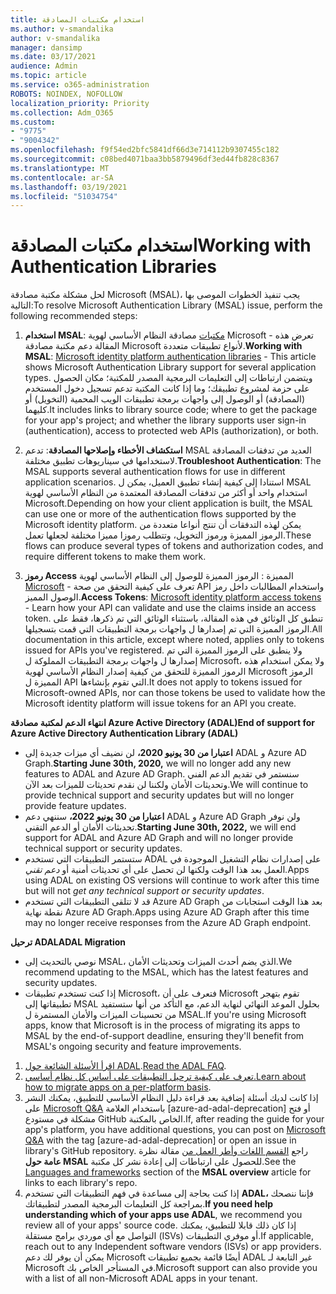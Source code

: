 ```yaml
---
title: استخدام مكتبات المصادقة
ms.author: v-smandalika
author: v-smandalika
manager: dansimp
ms.date: 03/17/2021
audience: Admin
ms.topic: article
ms.service: o365-administration
ROBOTS: NOINDEX, NOFOLLOW
localization_priority: Priority
ms.collection: Adm_O365
ms.custom:
- "9775"
- "9004342"
ms.openlocfilehash: f9f54ed2bfc5841df66d3e714112b9307455c182
ms.sourcegitcommit: c08bed4071baa3bb5879496df3ed44fb828c8367
ms.translationtype: MT
ms.contentlocale: ar-SA
ms.lasthandoff: 03/19/2021
ms.locfileid: "51034754"
---
```

# <a name="working-with-authentication-libraries"></a><span data-ttu-id="959b8-102">استخدام مكتبات المصادقة</span><span class="sxs-lookup"><span data-stu-id="959b8-102">Working with Authentication Libraries</span></span>

<span data-ttu-id="959b8-103">لحل مشكلة مكتبة مصادقة Microsoft (MSAL)، يجب تنفيذ الخطوات الموصى بها التالية:</span><span class="sxs-lookup"><span data-stu-id="959b8-103">To resolve Microsoft Authentication Library (MSAL) issue, perform the following recommended steps:</span></span>

1. <span data-ttu-id="959b8-104">**استخدام MSAL**: [مكتبات](https://docs.microsoft.com/azure/active-directory/develop/reference-v2-libraries) مصادقة النظام الأساسي لهوية Microsoft - تعرض هذه المقالة دعم مكتبة مصادقة Microsoft لأنواع تطبيقات متعددة.</span><span class="sxs-lookup"><span data-stu-id="959b8-104">**Working with MSAL**: [Microsoft identity platform authentication libraries](https://docs.microsoft.com/azure/active-directory/develop/reference-v2-libraries) - This article shows Microsoft Authentication Library support for several application types.</span></span> <span data-ttu-id="959b8-105">ويتضمن ارتباطات إلى التعليمات البرمجية المصدر للمكتبة؛ مكان الحصول على حزمة لمشروع تطبيقك؛ وما إذا كانت المكتبة تدعم تسجيل دخول المستخدم (المصادقة) أو الوصول إلى واجهات برمجة تطبيقات الويب المحمية (التخويل) أو كليهما.</span><span class="sxs-lookup"><span data-stu-id="959b8-105">It includes links to library source code; where to get the package for your app's project; and whether the library supports user sign-in (authentication), access to protected web APIs (authorization), or both.</span></span>

2. <span data-ttu-id="959b8-106">**استكشاف الأخطاء وإصلاحها المصادقة**: تدعم MSAL العديد من تدفقات المصادقة لاستخدامها في سيناريوهات تطبيق مختلفة.</span><span class="sxs-lookup"><span data-stu-id="959b8-106">**Troubleshoot Authentication**: The MSAL supports several authentication flows for use in different application scenarios.</span></span> <span data-ttu-id="959b8-107">استنادا إلى كيفية إنشاء تطبيق العميل، يمكن ل MSAL استخدام واحد أو أكثر من تدفقات المصادقة المعتمدة من النظام الأساسي لهوية Microsoft.</span><span class="sxs-lookup"><span data-stu-id="959b8-107">Depending on how your client application is built, the MSAL can use one or more of the authentication flows supported by the Microsoft identity platform.</span></span> <span data-ttu-id="959b8-108">يمكن لهذه التدفقات أن تنتج أنواعا متعددة من الرموز المميزة ورموز التخويل، وتتطلب رموزا مميزا مختلفة لجعلها تعمل.</span><span class="sxs-lookup"><span data-stu-id="959b8-108">These flows can produce several types of tokens and authorization codes, and require different tokens to make them work.</span></span>

3. <span data-ttu-id="959b8-109">**رموز Access** المميزة : الرموز المميزة للوصول إلى النظام الأساسي لهوية [Microsoft](https://docs.microsoft.com/azure/active-directory/develop/access-tokens) - تعرف على كيفية التحقق من صحة API واستخدام المطالبات داخل رمز الوصول المميز.</span><span class="sxs-lookup"><span data-stu-id="959b8-109">**Access Tokens**: [Microsoft identity platform access tokens](https://docs.microsoft.com/azure/active-directory/develop/access-tokens) - Learn how your API can validate and use the claims inside an access token.</span></span> <span data-ttu-id="959b8-110">تنطبق كل الوثائق في هذه المقالة، باستثناء الوثائق التي تم ذكرها، فقط على الرموز المميزة التي تم إصدارها ل واجهات برمجة التطبيقات التي قمت بتسجيلها.</span><span class="sxs-lookup"><span data-stu-id="959b8-110">All documentation in this article, except where noted, applies only to tokens issued for APIs you've registered.</span></span> <span data-ttu-id="959b8-111">ولا ينطبق على الرموز المميزة التي تم إصدارها ل واجهات برمجة التطبيقات المملوكة ل Microsoft، ولا يمكن استخدام هذه الرموز المميزة للتحقق من كيفية إصدار النظام الأساسي لهوية Microsoft الرموز المميزة ل API التي تقوم بإنشاءها.</span><span class="sxs-lookup"><span data-stu-id="959b8-111">It does not apply to tokens issued for Microsoft-owned APIs, nor can those tokens be used to validate how the Microsoft identity platform will issue tokens for an API you create.</span></span>

<span data-ttu-id="959b8-112">**انتهاء الدعم لمكتبة مصادقة Azure Active Directory (ADAL)**</span><span class="sxs-lookup"><span data-stu-id="959b8-112">**End of support for Azure Active Directory Authentication Library (ADAL)**</span></span>

- <span data-ttu-id="959b8-113">**اعتبارا من 30 يونيو 2020،** لن نضيف أي ميزات جديدة إلى ADAL و Azure AD Graph.</span><span class="sxs-lookup"><span data-stu-id="959b8-113">**Starting June 30th, 2020,** we will no longer add any new features to ADAL and Azure AD Graph.</span></span> <span data-ttu-id="959b8-114">سنستمر في تقديم الدعم الفني وتحديثات الأمان ولكننا لن نقدم تحديثات للميزات بعد الآن.</span><span class="sxs-lookup"><span data-stu-id="959b8-114">We will continue to provide technical support and security updates but will no longer provide feature updates.</span></span>
- <span data-ttu-id="959b8-115">**اعتبارا من 30 يونيو 2022،** سننهي دعم ADAL و Azure AD Graph ولن نوفر تحديثات الأمان أو الدعم التقني.</span><span class="sxs-lookup"><span data-stu-id="959b8-115">**Starting June 30th, 2022,** we will end support for ADAL and Azure AD Graph and will no longer provide technical support or security updates.</span></span>
- <span data-ttu-id="959b8-116">ستستمر التطبيقات التي تستخدم ADAL على إصدارات نظام التشغيل الموجودة في العمل بعد هذا الوقت ولكنها لن تحصل على أي تحديثات أمنية أو *دعم تقني.*</span><span class="sxs-lookup"><span data-stu-id="959b8-116">Apps using ADAL on existing OS versions will continue to work after this time but will not *get any technical support or security updates*.</span></span>
- <span data-ttu-id="959b8-117">قد لا تتلقى التطبيقات التي تستخدم Azure AD Graph بعد هذا الوقت استجابات من نقطة نهاية Azure AD Graph.</span><span class="sxs-lookup"><span data-stu-id="959b8-117">Apps using Azure AD Graph after this time may no longer receive responses from the Azure AD Graph endpoint.</span></span>

<span data-ttu-id="959b8-118">**ترحيل ADAL**</span><span class="sxs-lookup"><span data-stu-id="959b8-118">**ADAL Migration**</span></span>

- <span data-ttu-id="959b8-119">نوصي بالتحديث إلى MSAL، الذي يضم أحدث الميزات وتحديثات الأمان.</span><span class="sxs-lookup"><span data-stu-id="959b8-119">We recommend updating to the MSAL, which has the latest features and security updates.</span></span>
- <span data-ttu-id="959b8-120">إذا كنت تستخدم تطبيقات Microsoft، فتعرف على أن Microsoft تقوم بتهجر تطبيقاتها إلى MSAL بحلول الموعد النهائي لنهاية الدعم، مع التأكد من أنها ستستفيد من تحسينات الميزات والأمان المستمرة ل MSAL.</span><span class="sxs-lookup"><span data-stu-id="959b8-120">If you're using Microsoft apps, know that Microsoft is in the process of migrating its apps to MSAL by the end-of-support deadline, ensuring they'll benefit from MSAL's ongoing security and feature improvements.</span></span>

1. <span data-ttu-id="959b8-121">[اقرأ الأسئلة الشائعة حول ADAL](https://docs.microsoft.com/azure/active-directory/develop/msal-migration#frequently-asked-questions-faq).</span><span class="sxs-lookup"><span data-stu-id="959b8-121">[Read the ADAL FAQ](https://docs.microsoft.com/azure/active-directory/develop/msal-migration#frequently-asked-questions-faq).</span></span>
2. <span data-ttu-id="959b8-122">[تعرف على كيفية ترحيل التطبيقات على أساس كل نظام أساسي.](https://docs.microsoft.com/azure/active-directory/develop/msal-migration#migration-guidance)</span><span class="sxs-lookup"><span data-stu-id="959b8-122">[Learn about how to migrate apps on a per-platform basis](https://docs.microsoft.com/azure/active-directory/develop/msal-migration#migration-guidance).</span></span>
3. <span data-ttu-id="959b8-123">إذا كانت لديك أسئلة إضافية بعد قراءة دليل النظام الأساسي للتطبيق، يمكنك النشر على [Microsoft Q&A](https://docs.microsoft.com/answers/topics/azure-ad-adal-deprecation.html) باستخدام العلامة [azure-ad-adal-deprecation] أو فتح مشكلة في مستودع GitHub الخاص بالمكتبة.</span><span class="sxs-lookup"><span data-stu-id="959b8-123">If, after reading the guide for your app's platform, you have additional questions, you can post on [Microsoft Q&A](https://docs.microsoft.com/answers/topics/azure-ad-adal-deprecation.html) with the tag [azure-ad-adal-deprecation] or open an issue in library's GitHub repository.</span></span> <span data-ttu-id="959b8-124">راجع [القسم اللغات وأطر العمل من](https://docs.microsoft.com/azure/active-directory/develop/msal-overview#languages-and-frameworks) مقالة نظرة **عامة حول MSAL** للحصول على ارتباطات إلى إعادة نشر كل مكتبة.</span><span class="sxs-lookup"><span data-stu-id="959b8-124">See the [Languages and frameworks](https://docs.microsoft.com/azure/active-directory/develop/msal-overview#languages-and-frameworks) section of the **MSAL overview** article for links to each library's repo.</span></span>
4. <span data-ttu-id="959b8-125">إذا كنت بحاجة إلى مساعدة في فهم التطبيقات التي تستخدم **ADAL،** فإننا ننصحك بمراجعة كل التعليمات البرمجية المصدر لتطبيقاتك.</span><span class="sxs-lookup"><span data-stu-id="959b8-125">**If you need help understanding which of your apps use ADAL**, we recommend you review all of your apps' source code.</span></span> <span data-ttu-id="959b8-126">إذا كان ذلك قابلا للتطبيق، يمكنك التواصل مع أي موردي برامج مستقلة (ISVs) أو موفري التطبيقات.</span><span class="sxs-lookup"><span data-stu-id="959b8-126">If applicable, reach out to any Independent software vendors (ISVs) or app providers.</span></span> <span data-ttu-id="959b8-127">يمكن أن يوفر لك دعم Microsoft أيضًا قائمة بجميع تطبيقات ADAL غير التابعة لـ Microsoft في المستأجر الخاص بك.</span><span class="sxs-lookup"><span data-stu-id="959b8-127">Microsoft support can also provide you with a list of all non-Microsoft ADAL apps in your tenant.</span></span>







